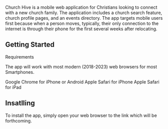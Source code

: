 Church Hive is a mobile web application for Christians looking to connect with a new church family. The application includes a church search feature, church profile pages, and an events directory. The app targets mobile users first because when a person moves, typically, their only connection to the internet is through their phone for the first several weeks after relocating. 

## Getting Started
Requirements

The app will work with most modern (2018-2023) web browsers for most Smartphones. 

Google Chrome for iPhone or Android
Apple Safari for iPhone
Apple Safari for iPad

## Insatlling
To install the app, simply open your web browser to the link which will be forthcoming.  
